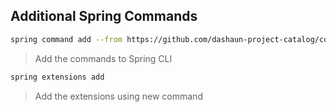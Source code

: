## Additional Spring Commands

```bash
spring command add --from https://github.com/dashaun-project-catalog/commands
```
> Add the commands to Spring CLI

```bash
spring extensions add
```
> Add the extensions using new command